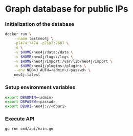 # Graph database for public IPs

### Initialization of the database

```bash
docker run \
    --name testneo4j \
    -p7474:7474 -p7687:7687 \
    -d \
    -v $HOME/neo4j/data:/data \
    -v $HOME/neo4j/logs:/logs \
    -v $HOME/neo4j/import:/var/lib/neo4j/import \
    -v $HOME/neo4j/plugins:/plugins \
    --env NEO4J_AUTH=<admin>/<passwd> \
    neo4j:latest
```

### Setup environment variables

```bash
export DBADMIN=<admin>
export DBPASSW=<passwd>
export DBURI=neo4j://<dburi>
```

### Execute API

```bash
go run cmd/api/main.go
```
